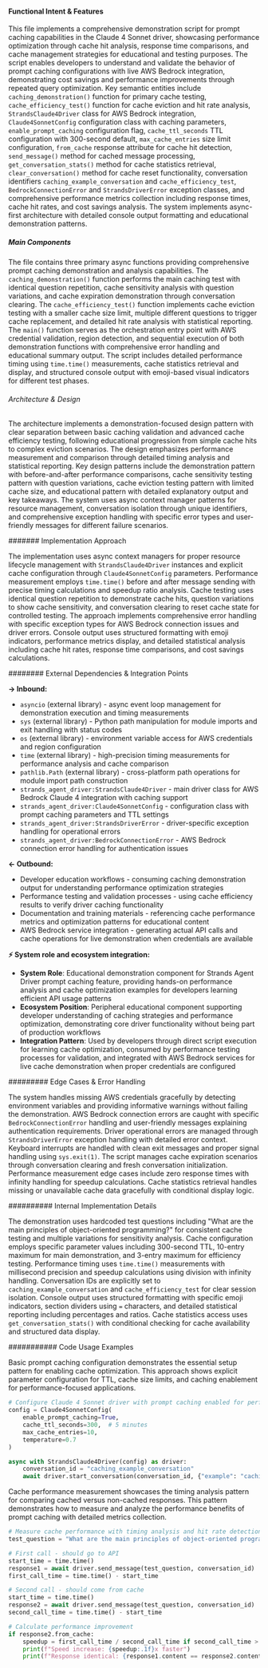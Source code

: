 <!-- CACHE_METADATA_START -->
<!-- Source File: {PROJECT_ROOT}/jesse-framework-mcp/jesse_framework_mcp/llm/strands_agent_driver/examples/caching_example.py -->
<!-- Cached On: 2025-07-05T14:12:36.738270 -->
<!-- Source Modified: 2025-07-01T08:59:29.261995 -->
<!-- Cache Version: 1.0 -->
<!-- CACHE_METADATA_END -->

#### Functional Intent & Features

This file implements a comprehensive demonstration script for prompt caching capabilities in the Claude 4 Sonnet driver, showcasing performance optimization through cache hit analysis, response time comparisons, and cache management strategies for educational and testing purposes. The script enables developers to understand and validate the behavior of prompt caching configurations with live AWS Bedrock integration, demonstrating cost savings and performance improvements through repeated query optimization. Key semantic entities include `caching_demonstration()` function for primary cache testing, `cache_efficiency_test()` function for cache eviction and hit rate analysis, `StrandsClaude4Driver` class for AWS Bedrock integration, `Claude4SonnetConfig` configuration class with caching parameters, `enable_prompt_caching` configuration flag, `cache_ttl_seconds` TTL configuration with 300-second default, `max_cache_entries` size limit configuration, `from_cache` response attribute for cache hit detection, `send_message()` method for cached message processing, `get_conversation_stats()` method for cache statistics retrieval, `clear_conversation()` method for cache reset functionality, conversation identifiers `caching_example_conversation` and `cache_efficiency_test`, `BedrockConnectionError` and `StrandsDriverError` exception classes, and comprehensive performance metrics collection including response times, cache hit rates, and cost savings analysis. The system implements async-first architecture with detailed console output formatting and educational demonstration patterns.

##### Main Components

The file contains three primary async functions providing comprehensive prompt caching demonstration and analysis capabilities. The `caching_demonstration()` function performs the main caching test with identical question repetition, cache sensitivity analysis with question variations, and cache expiration demonstration through conversation clearing. The `cache_efficiency_test()` function implements cache eviction testing with a smaller cache size limit, multiple different questions to trigger cache replacement, and detailed hit rate analysis with statistical reporting. The `main()` function serves as the orchestration entry point with AWS credential validation, region detection, and sequential execution of both demonstration functions with comprehensive error handling and educational summary output. The script includes detailed performance timing using `time.time()` measurements, cache statistics retrieval and display, and structured console output with emoji-based visual indicators for different test phases.

###### Architecture & Design

The architecture implements a demonstration-focused design pattern with clear separation between basic caching validation and advanced cache efficiency testing, following educational progression from simple cache hits to complex eviction scenarios. The design emphasizes performance measurement and comparison through detailed timing analysis and statistical reporting. Key design patterns include the demonstration pattern with before-and-after performance comparisons, cache sensitivity testing pattern with question variations, cache eviction testing pattern with limited cache size, and educational pattern with detailed explanatory output and key takeaways. The system uses async context manager patterns for resource management, conversation isolation through unique identifiers, and comprehensive exception handling with specific error types and user-friendly messages for different failure scenarios.

####### Implementation Approach

The implementation uses async context managers for proper resource lifecycle management with `StrandsClaude4Driver` instances and explicit cache configuration through `Claude4SonnetConfig` parameters. Performance measurement employs `time.time()` before and after message sending with precise timing calculations and speedup ratio analysis. Cache testing uses identical question repetition to demonstrate cache hits, question variations to show cache sensitivity, and conversation clearing to reset cache state for controlled testing. The approach implements comprehensive error handling with specific exception types for AWS Bedrock connection issues and driver errors. Console output uses structured formatting with emoji indicators, performance metrics display, and detailed statistical analysis including cache hit rates, response time comparisons, and cost savings calculations.

######## External Dependencies & Integration Points

**→ Inbound:**
- `asyncio` (external library) - async event loop management for demonstration execution and timing measurements
- `sys` (external library) - Python path manipulation for module imports and exit handling with status codes
- `os` (external library) - environment variable access for AWS credentials and region configuration
- `time` (external library) - high-precision timing measurements for performance analysis and cache comparison
- `pathlib.Path` (external library) - cross-platform path operations for module import path construction
- `strands_agent_driver:StrandsClaude4Driver` - main driver class for AWS Bedrock Claude 4 integration with caching support
- `strands_agent_driver:Claude4SonnetConfig` - configuration class with prompt caching parameters and TTL settings
- `strands_agent_driver:StrandsDriverError` - driver-specific exception handling for operational errors
- `strands_agent_driver:BedrockConnectionError` - AWS Bedrock connection error handling for authentication issues

**← Outbound:**
- Developer education workflows - consuming caching demonstration output for understanding performance optimization strategies
- Performance testing and validation processes - using cache efficiency results to verify driver caching functionality
- Documentation and training materials - referencing cache performance metrics and optimization patterns for educational content
- AWS Bedrock service integration - generating actual API calls and cache operations for live demonstration when credentials are available

**⚡ System role and ecosystem integration:**
- **System Role**: Educational demonstration component for Strands Agent Driver prompt caching feature, providing hands-on performance analysis and cache optimization examples for developers learning efficient API usage patterns
- **Ecosystem Position**: Peripheral educational component supporting developer understanding of caching strategies and performance optimization, demonstrating core driver functionality without being part of production workflows
- **Integration Pattern**: Used by developers through direct script execution for learning cache optimization, consumed by performance testing processes for validation, and integrated with AWS Bedrock services for live cache demonstration when proper credentials are configured

######### Edge Cases & Error Handling

The system handles missing AWS credentials gracefully by detecting environment variables and providing informative warnings without failing the demonstration. AWS Bedrock connection errors are caught with specific `BedrockConnectionError` handling and user-friendly messages explaining authentication requirements. Driver operational errors are managed through `StrandsDriverError` exception handling with detailed error context. Keyboard interrupts are handled with clean exit messages and proper signal handling using `sys.exit(1)`. The script manages cache expiration scenarios through conversation clearing and fresh conversation initialization. Performance measurement edge cases include zero response times with infinity handling for speedup calculations. Cache statistics retrieval handles missing or unavailable cache data gracefully with conditional display logic.

########## Internal Implementation Details

The demonstration uses hardcoded test questions including "What are the main principles of object-oriented programming?" for consistent cache testing and multiple variations for sensitivity analysis. Cache configuration employs specific parameter values including 300-second TTL, 10-entry maximum for main demonstration, and 3-entry maximum for efficiency testing. Performance timing uses `time.time()` measurements with millisecond precision and speedup calculations using division with infinity handling. Conversation IDs are explicitly set to `caching_example_conversation` and `cache_efficiency_test` for clear session isolation. Console output uses structured formatting with specific emoji indicators, section dividers using `=` characters, and detailed statistical reporting including percentages and ratios. Cache statistics access uses `get_conversation_stats()` with conditional checking for cache availability and structured data display.

########### Code Usage Examples

Basic prompt caching configuration demonstrates the essential setup pattern for enabling cache optimization. This approach shows explicit parameter configuration for TTL, cache size limits, and caching enablement for performance-focused applications.

```python
# Configure Claude 4 Sonnet driver with prompt caching enabled for performance optimization
config = Claude4SonnetConfig(
    enable_prompt_caching=True,
    cache_ttl_seconds=300,  # 5 minutes
    max_cache_entries=10,
    temperature=0.7
)

async with StrandsClaude4Driver(config) as driver:
    conversation_id = "caching_example_conversation"
    await driver.start_conversation(conversation_id, {"example": "caching"})
```

Cache performance measurement showcases the timing analysis pattern for comparing cached versus non-cached responses. This pattern demonstrates how to measure and analyze the performance benefits of prompt caching with detailed metrics collection.

```python
# Measure cache performance with timing analysis and hit rate detection
test_question = "What are the main principles of object-oriented programming?"

# First call - should go to API
start_time = time.time()
response1 = await driver.send_message(test_question, conversation_id)
first_call_time = time.time() - start_time

# Second call - should come from cache
start_time = time.time()
response2 = await driver.send_message(test_question, conversation_id)
second_call_time = time.time() - start_time

# Calculate performance improvement
if response2.from_cache:
    speedup = first_call_time / second_call_time if second_call_time > 0 else float('inf')
    print(f"Speed increase: {speedup:.1f}x faster")
    print(f"Response identical: {response1.content == response2.content}")
```